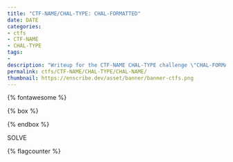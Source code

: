 ```yaml
---
title: "CTF-NAME/CHAL-TYPE: CHAL-FORMATTED"
date: DATE
categories:
- ctfs
- CTF-NAME
- CHAL-TYPE
tags:
-
description: "Writeup for the CTF-NAME CHAL-TYPE challenge \"CHAL-FORMATTED\"."
permalink: ctfs/CTF-NAME/CHAL-TYPE/CHAL-NAME/
thumbnail: https://enscribe.dev/asset/banner/banner-ctfs.png
---
```


{% fontawesome %}

{% box %}

{% endbox %}

SOLVE

{% flagcounter %}